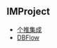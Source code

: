 
##  IMProject

- [个推集成](http://docs.getui.com/getui/mobile/android/androidstudio_maven/)
- [DBFlow](https://github.com/agrosner/DBFlow)
